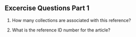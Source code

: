## Excercise Questions Part 1

1. How many collections are associated with this reference?

2. What is the reference ID number for the article?
